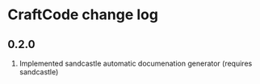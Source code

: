 # CraftCode change log

## 0.2.0
1. Implemented sandcastle automatic documenation generator (requires sandcastle)
